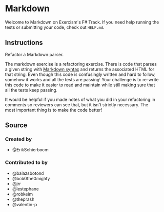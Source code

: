 # Markdown

Welcome to Markdown on Exercism's F# Track.
If you need help running the tests or submitting your code, check out `HELP.md`.

## Instructions

Refactor a Markdown parser.

The markdown exercise is a refactoring exercise. There is code that parses a
given string with [Markdown
syntax](https://guides.github.com/features/mastering-markdown/) and returns the
associated HTML for that string. Even though this code is confusingly written
and hard to follow, somehow it works and all the tests are passing! Your
challenge is to re-write this code to make it easier to read and maintain
while still making sure that all the tests keep passing.

It would be helpful if you made notes of what you did in your refactoring in
comments so reviewers can see that, but it isn't strictly necessary. The most
important thing is to make the code better!

## Source

### Created by

- @ErikSchierboom

### Contributed to by

- @balazsbotond
- @bob0the0mighty
- @jrr
- @lestephane
- @robkeim
- @theprash
- @valentin-p